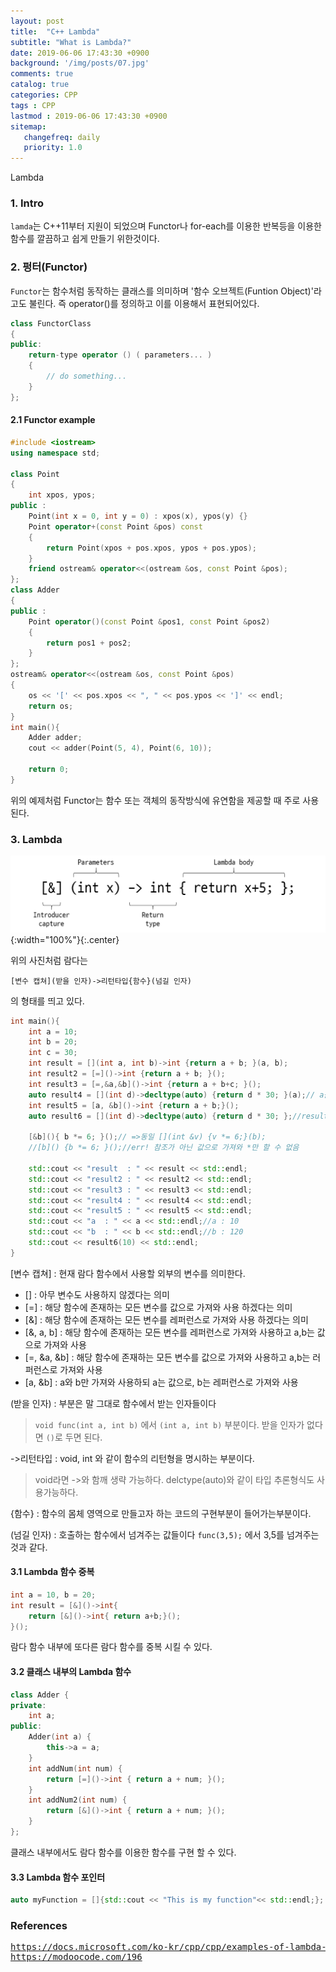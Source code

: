 ```yaml
---
layout: post
title:  "C++ Lambda"
subtitle: "What is Lambda?"
date: 2019-06-06 17:43:30 +0900
background: '/img/posts/07.jpg'
comments: true
catalog: true
categories: CPP
tags : CPP
lastmod : 2019-06-06 17:43:30 +0900
sitemap:
   changefreq: daily
   priority: 1.0
---
```


<div class="contentTitle">
Lambda
</div>

### 1. Intro

`lamda`는 C++11부터 지원이 되었으며 Functor나 for-each를 이용한 반복등을 이용한 함수를 깔끔하고 쉽게 만들기 위한것이다.

### 2. 펑터(Functor)

`Functor`는  함수처럼 동작하는 클래스를 의미하며 '함수 오브젝트(Funtion Object)'라고도 불린다. 즉 operator()를 정의하고 이를 이용해서 표현되어있다.

```cpp
class FunctorClass
{
public:
    return-type operator () ( parameters... )
    {
        // do something...
    }
};
```

#### 2.1 Functor example

```cpp
#include <iostream>
using namespace std;

class Point
{
    int xpos, ypos;
public :
    Point(int x = 0, int y = 0) : xpos(x), ypos(y) {}
    Point operator+(const Point &pos) const
    {
        return Point(xpos + pos.xpos, ypos + pos.ypos);
    }
    friend ostream& operator<<(ostream &os, const Point &pos);
};
class Adder
{
public :
    Point operator()(const Point &pos1, const Point &pos2)
    {
        return pos1 + pos2;
    }
};
ostream& operator<<(ostream &os, const Point &pos)
{
    os << '[' << pos.xpos << ", " << pos.ypos << ']' << endl;
    return os;
}
int main(){
    Adder adder;
    cout << adder(Point(5, 4), Point(6, 10));

    return 0;
}
```

위의 예제처럼 Functor는 함수 또는 객체의 동작방식에 유연함을 제공할 때 주로 사용된다.

### 3. Lambda

![lambda](/img/Cpp/lambda.png){:width="100%"}{:.center}

위의 사진처럼 람다는

`[변수 캡쳐](받을 인자)->리턴타입{함수}(넘길 인자)`

의 형태를 띄고 있다.

```cpp
int main(){
    int a = 10;
    int b = 20;
    int c = 30;
    int result = [](int a, int b)->int {return a + b; }(a, b);
    int result2 = [=]()->int {return a + b; }();
    int result3 = [=,&a,&b]()->int {return a + b+c; }();
    auto result4 = [](int d)->decltype(auto) {return d * 30; }(a);// a를 대입해서 나온결과값이 result4
    int result5 = [a, &b]()->int {return a + b;}();
    auto result6 = [](int d)->decltype(auto) {return d * 30; };//result6는 함수 포인터

    [&b](){ b *= 6; }();// =>동일 [](int &v) {v *= 6;}(b);
    //[b]() {b *= 6; }();//err! 참조가 아닌 값으로 가져와 *만 할 수 없음

    std::cout << "result  : " << result << std::endl;
    std::cout << "result2 : " << result2 << std::endl;
    std::cout << "result3 : " << result3 << std::endl;
    std::cout << "result4 : " << result4 << std::endl;
    std::cout << "result5 : " << result5 << std::endl;
    std::cout << "a  : " << a << std::endl;//a : 10
    std::cout << "b  : " << b << std::endl;//b : 120
    std::cout << result6(10) << std::endl;
}

```

[변수 캡쳐] : 현재 람다 함수에서 사용할 외부의 변수를 의미한다.

- [] : 아무 변수도 사용하지 않겠다는 의미
- [=] : 해당 함수에 존재하는 모든 변수를 값으로 가져와 사용 하겠다는 의미
- [&] : 해당 함수에 존재하는 모든 변수를 레퍼런스로 가져와 사용 하겠다는 의미
- [&, a, b] : 해당 함수에 존재하는 모든 변수를 레퍼런스로 가져와 사용하고 a,b는 값으로 가져와 사용
- [=, &a, &b] : 해당 함수에 존재하는 모든 변수를 값으로 가져와 사용하고 a,b는 러퍼런스로 가져와 사용
- [a, &b] : a와 b만 가져와 사용하되 a는 값으로, b는 레퍼런스로 가져와 사용

(받을 인자) : ​부분은 말 그대로 함수에서 받는 인자들이다
> `void func(int a, int b)` 에서 `(int a, int b)` 부분이다.
> 받을 인자가 없다면 `()`로 두면 된다.

->리턴타입 : void, int 와 같이 함수의 리턴형을 명시하는 부분이다.
> void라면 ->와 함깨 생략 가능하다.
> delctype(auto)와 같이 타입 추론형식도 사용가능하다.

{함수} : 함수의 몸체 영역으로 만들고자 하는 코드의 구현부분이 들어가는부분이다.

(넘길 인자) : 호출하는 함수에서 넘겨주는 값들이다 `func(3,5);` 에서 3,5를 넘겨주는것과 같다.

#### 3.1 Lambda 함수 중복

```cpp
int a = 10, b = 20;
int result = [&]()->int{
    return [&]()->int{ return a+b;}();
}();
```

람다 함수 내부에 또다른 람다 함수를 중복 시킬 수 있다.

#### 3.2 클래스 내부의 Lambda 함수

```cpp
class Adder {
private:
    int a;
public:
    Adder(int a) {
        this->a = a;
    }
    int addNum(int num) {
        return [=]()->int { return a + num; }();
    }
    int addNum2(int num) {
        return [&]()->int { return a + num; }();
    }
};
```

클래스 내부에서도 람다 함수를 이용한 함수를 구현 할 수 있다.

#### 3.3 Lambda 함수 포인터

```cpp
auto myFunction = []{std::cout << "This is my function"<< std::endl;};
```

### References

<pre>
<a href="https://docs.microsoft.com/ko-kr/cpp/cpp/examples-of-lambda-expressions?view=vs-2019">https://docs.microsoft.com/ko-kr/cpp/cpp/examples-of-lambda-expressions?view=vs-2019</a>
<a href="https://modoocode.com/196">https://modoocode.com/196</a>
</pre>
